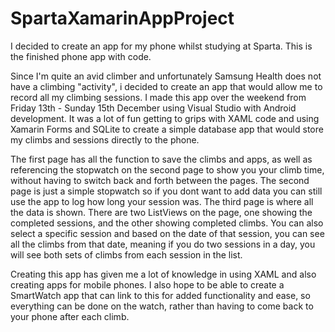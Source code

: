 # SpartaXamarinAppProject
I decided to create an app for my phone whilst studying at Sparta. This is the finished phone app with code.

Since I'm quite an avid climber and unfortunately Samsung Health does not have a climbing "activity", i decided to create an app that would allow me to record all my climbing sessions. I made this app over the weekend from Friday 13th - Sunday 15th December using Visual Studio with Android development. It was a lot of fun getting to grips with XAML code and using Xamarin Forms and SQLite to create a simple database app that would store my climbs and sessions directly to the phone.

The first page has all the function to save the climbs and apps, as well as referencing the stopwatch on the second page to show you your climb time, without having to switch back and forth between the pages. The second page is just a simple stopwatch so if you dont want to add data you can still use the app to log how long your session was. The third page is where all the data is shown. There are two ListViews on the page, one showing the completed sessions, and the other showing completed climbs. You can also select a specific session and based on the date of that session, you can see all the climbs from that date, meaning if you do two sessions in a day, you will see both sets of climbs from each session in the list.

Creating this app has given me a lot of knowledge in using XAML and also creating apps for mobile phones. I also hope to be able to create a SmartWatch app that can link to this for added functionality and ease, so everything can be done on the watch, rather than having to come back to your phone after each climb.

